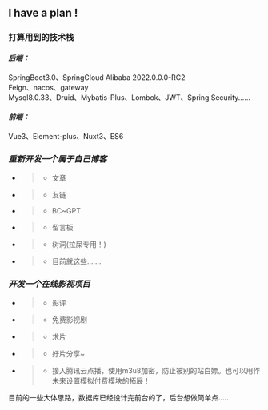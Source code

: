 ## I have a plan !
### 打算用到的技术栈
#### *后端：*
SpringBoot3.0、SpringCloud Alibaba 2022.0.0.0-RC2</br>
Feign、nacos、gateway</br>
Mysql8.0.33、Druid、Mybatis-Plus、Lombok、JWT、Spring Security......</br>
#### *前端：*
Vue3、Element-plus、Nuxt3、ES6

### *重新开发一个属于自己博客*
* > * 文章
* > * 友链
* > * BC~GPT
* > * 留言板
* > * 树洞(拉屎专用！)
* > * 目前就这些.......
### *开发一个在线影视项目*
* > * 影评
* > * 免费影视剧
* > * 求片
* > * 好片分享~
* > * 接入腾讯云点播，使用m3u8加密，防止被别的站白嫖。也可以用作未来设置模拟付费模块的拓展！</br>

目前的一些大体思路，数据库已经设计完前台的了，后台想做简单点.....
